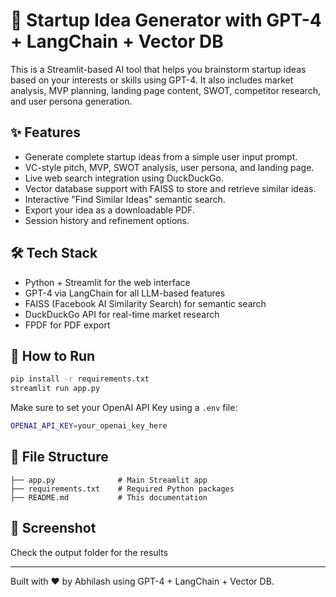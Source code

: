 
# 🚀 Startup Idea Generator with GPT-4 + LangChain + Vector DB

This is a Streamlit-based AI tool that helps you brainstorm startup ideas based on your interests or skills using GPT-4. It also includes market analysis, MVP planning, landing page content, SWOT, competitor research, and user persona generation.

## ✨ Features

- Generate complete startup ideas from a simple user input prompt.
- VC-style pitch, MVP, SWOT analysis, user persona, and landing page.
- Live web search integration using DuckDuckGo.
- Vector database support with FAISS to store and retrieve similar ideas.
- Interactive "Find Similar Ideas" semantic search.
- Export your idea as a downloadable PDF.
- Session history and refinement options.

## 🛠️ Tech Stack

- Python + Streamlit for the web interface
- GPT-4 via LangChain for all LLM-based features
- FAISS (Facebook AI Similarity Search) for semantic search
- DuckDuckGo API for real-time market research
- FPDF for PDF export

## 🧪 How to Run

```bash
pip install -r requirements.txt
streamlit run app.py
```

Make sure to set your OpenAI API Key using a `.env` file:

```bash
OPENAI_API_KEY=your_openai_key_here
```

## 📂 File Structure

```
├── app.py              # Main Streamlit app
├── requirements.txt    # Required Python packages
├── README.md           # This documentation
```

## 📸 Screenshot

Check the output folder for the results

---

Built with ❤️ by Abhilash using GPT-4 + LangChain + Vector DB.
